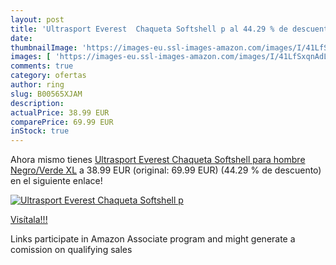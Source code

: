 ```yaml
---
layout: post
title: 'Ultrasport Everest  Chaqueta Softshell p al 44.29 % de descuento'
date: 
thumbnailImage: 'https://images-eu.ssl-images-amazon.com/images/I/41LfSxqnAdL._SL200_.jpg'
images: [ 'https://images-eu.ssl-images-amazon.com/images/I/41LfSxqnAdL._SL200_.jpg' ]
comments: true
category: ofertas
author: ring
slug: B00565XJAM
description:
actualPrice: 38.99 EUR
comparePrice: 69.99 EUR
inStock: true
---
```


Ahora mismo tienes [Ultrasport Everest  Chaqueta Softshell para hombre  Negro/Verde  XL](https://www.amazon.es/dp/B00565XJAM/?tag=tolees-21) a 38.99 EUR (original: 69.99 EUR) (44.29 %  de descuento) en el siguiente enlace!

[![Ultrasport Everest  Chaqueta Softshell p](https://images-eu.ssl-images-amazon.com/images/I/41LfSxqnAdL._SL200_.jpg)](https://www.amazon.es/dp/B00565XJAM/?tag=tolees-21)

[Visítala!!!](https://www.amazon.es/dp/B00565XJAM/?tag=tolees-21)

Links participate in Amazon Associate program and might generate a comission on qualifying sales
